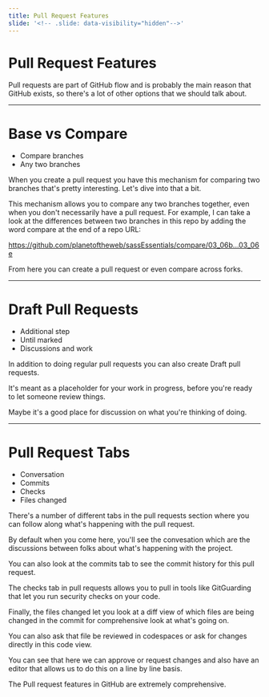 ```yaml
---
title: Pull Request Features 
slide: '<!-- .slide: data-visibility="hidden"-->'
---
```


<!-- .slide: data-state="layout-title" class="bg-dark"-->

# Pull Request Features

> > >

Pull requests are part of GitHub flow and is probably the main reason that GitHub exists, so there's a lot of other options that we should talk about.


---

# Base vs Compare

- Compare branches
- Any two branches

> >

When you create a pull request you have this mechanism for comparing two branches that's pretty interesting. Let's dive into that  a bit. 

This mechanism allows you to compare any two branches together, even when you don't necessarily have a pull request. For example, I can take a look at the differences between two branches in this repo by adding the word compare at the end of a repo URL:

https://github.com/planetoftheweb/sassEssentials/compare/03_06b...03_06e

From here you can create a pull request or even compare across forks.

---

# Draft Pull Requests

- Additional step
- Until marked
- Discussions and work

> >

In addition to doing regular pull requests you can also create Draft pull requests. 

It's meant as a placeholder for your work in progress, before you're ready to let someone review things. 

Maybe it's a good place for discussion on what you're thinking of doing.

---

# Pull Request Tabs

- Conversation
- Commits
- Checks
- Files changed

> >

There's a number of different tabs in the pull requests section where you can follow along what's happening with the pull request.

By default when you come here, you'll see the convesation which are the discussions between folks about what's happening with the project.

You can also look at the commits tab to see the commit history for this pull request.

The checks tab in pull requests allows you to pull in tools like GitGuarding that let you run security checks on your code.

Finally, the files changed let you look at a diff view of which files are being changed in the commit for comprehensive look at what's going on. 

You can also ask that file be reviewed in codespaces or ask for changes directly in this code view.

You can see that here we can approve or request changes and also have an editor that allows us to do this on a line by line basis.

The Pull request features in GitHub are extremely comprehensive.